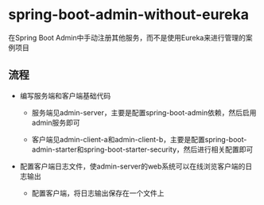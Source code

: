 # spring-boot-admin-without-eureka
在Spring Boot Admin中手动注册其他服务，而不是使用Eureka来进行管理的案例项目

## 流程

* 编写服务端和客户端基础代码

    * 服务端见admin-server，主要是配置spring-boot-admin依赖，然后启用admin服务即可
    
    * 客户端见admin-client-a和admin-client-b，主要是配置spring-boot-admin-starter和spring-boot-starter-security，然后进行相关配置即可
    
* 配置客户端日志文件，使admin-server的web系统可以在线浏览客户端的日志输出

    * 配置客户端，将日志输出保存在一个文件上
    
        
